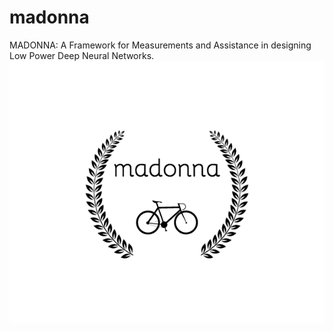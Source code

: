 # madonna
MADONNA: A Framework for Measurements and Assistance in designing Low Power Deep Neural Networks.
![alt tag](https://github.com/vinutah/madonna/blob/master/logo.png)
